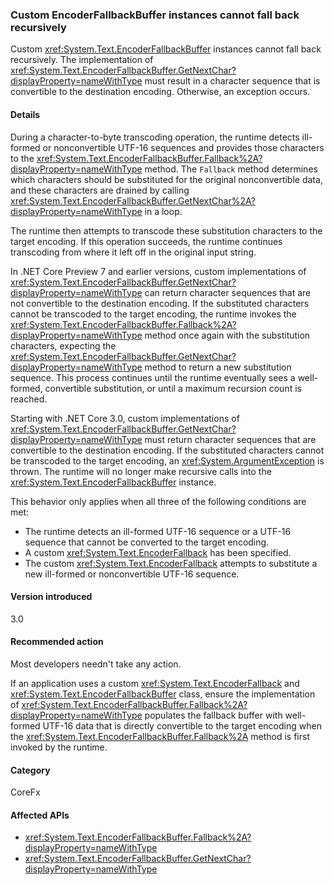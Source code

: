 ### Custom EncoderFallbackBuffer instances cannot fall back recursively

Custom <xref:System.Text.EncoderFallbackBuffer> instances cannot fall back recursively. The implementation of <xref:System.Text.EncoderFallbackBuffer.GetNextChar?displayProperty=nameWithType> must result in a character sequence that is convertible to the destination encoding. Otherwise, an exception occurs.

#### Details

During a character-to-byte transcoding operation, the runtime detects ill-formed or nonconvertible UTF-16 sequences and provides those characters to the <xref:System.Text.EncoderFallbackBuffer.Fallback%2A?displayProperty=nameWithType> method. The `Fallback` method determines which characters should be substituted for the original nonconvertible data, and these characters are drained by calling <xref:System.Text.EncoderFallbackBuffer.GetNextChar%2A?displayProperty=nameWithType> in a loop.

The runtime then attempts to transcode these substitution characters to the target encoding. If this operation succeeds, the runtime continues transcoding from where it left off in the original input string.

In .NET Core Preview 7 and earlier versions, custom implementations of <xref:System.Text.EncoderFallbackBuffer.GetNextChar?displayProperty=nameWithType> can return character sequences that are not convertible to the destination encoding. If the substituted characters cannot be transcoded to the target encoding, the runtime invokes the <xref:System.Text.EncoderFallbackBuffer.Fallback%2A?displayProperty=nameWithType> method once again with the substitution characters, expecting the <xref:System.Text.EncoderFallbackBuffer.GetNextChar?displayProperty=nameWithType> method to return a new substitution sequence. This process continues until the runtime eventually sees a well-formed, convertible substitution, or until a maximum recursion count is reached.

Starting with .NET Core 3.0, custom implementations of <xref:System.Text.EncoderFallbackBuffer.GetNextChar?displayProperty=nameWithType> must return character sequences that are convertible to the destination encoding. If the substituted characters cannot be transcoded to the target encoding, an <xref:System.ArgumentException> is thrown. The runtime will no longer make recursive calls into the <xref:System.Text.EncoderFallbackBuffer> instance.

This behavior only applies when all three of the following conditions are met:

- The runtime detects an ill-formed UTF-16 sequence or a UTF-16 sequence that cannot be converted to the target encoding.
- A custom <xref:System.Text.EncoderFallback> has been specified.
- The custom <xref:System.Text.EncoderFallback> attempts to substitute a new ill-formed or nonconvertible UTF-16 sequence.

#### Version introduced

3.0

#### Recommended action

Most developers needn't take any action.

If an application uses a custom <xref:System.Text.EncoderFallback> and <xref:System.Text.EncoderFallbackBuffer> class, ensure the implementation of <xref:System.Text.EncoderFallbackBuffer.Fallback%2A?displayProperty=nameWithType> populates the fallback buffer with well-formed UTF-16 data that is directly convertible to the target encoding when the <xref:System.Text.EncoderFallbackBuffer.Fallback%2A> method is first invoked by the runtime.

#### Category

CoreFx

#### Affected APIs

- <xref:System.Text.EncoderFallbackBuffer.Fallback%2A?displayProperty=nameWithType>
- <xref:System.Text.EncoderFallbackBuffer.GetNextChar?displayProperty=nameWithType>

<!--

### Affected APIs

- `Overload:System.Text.EncoderFallbackBuffer.Fallback`
- `M:System.Text.EncoderFallbackBuffer.GetNextChar`

-->
